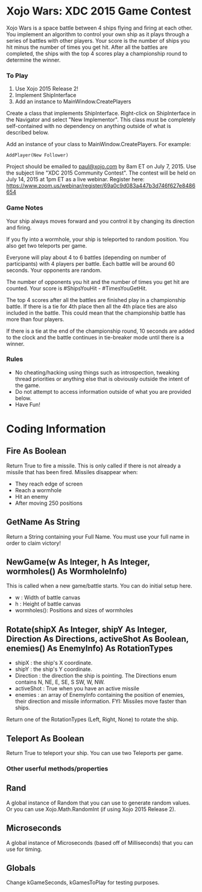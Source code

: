 # Xojo Wars: XDC 2015 Game Contest #

Xojo Wars is a space battle between 4 ships flying and firing at each other. You implement an algorithm to control your own ship as it plays through a series of battles with other players. Your score is the number of ships you hit minus the number of times you get hit. After all the battles are completed, the ships with the top 4 scores play a championship round to determine the winner.

### To Play ###
1. Use Xojo 2015 Release 2!
1. Implement ShipInterface
1. Add an instance to MainWindow.CreatePlayers

Create a class that implements ShipInterface. Right-click on ShipInterface
in the Navigator and select "New Implementor". This class must be completely
self-contained with no dependency on anything outside of what is described
below.

Add an instance of your class to MainWindow.CreatePlayers. For example:

    AddPlayer(New Follower)
    
Project should be emailed to paul@xojo.com by 8am ET on July 7, 2015. Use the subject line "XDC 2015 Community Contest". The contest will be held on July 14, 2015 at 1pm ET as a live webinar. Register here: https://www.zoom.us/webinar/register/69a0c9d083a447b3d746f627e8486654


### Game Notes ###
Your ship always moves forward and you control it by changing its direction and firing.

If you fly into a wormhole, your ship is teleported to random position. You also get two teleports per game.

Everyone will play about 4 to 6 battles (depending on number of participants) with 4 players per battle. Each battle will be around 60 seconds. Your opponents are random.

The number of opponents you hit and the number of times you get hit are counted. Your score is #ShipsYouHit - #TimesYouGetHit.

The top 4 scores after all the battles are finished play in a championship battle. If there is a tie for 4th place then all the 4th place ties are also included in the battle. This could mean that the championship battle has more than four players.

If there is a tie at the end of the championship round, 10 seconds are added to the clock and the battle continues in tie-breaker mode until there is a winner.

### Rules ###
* No cheating/hacking using things such as introspection, tweaking thread priorities or anything else that is obviously outside the intent of the game.
* Do not attempt to access information outside of what you are provided below.
* Have Fun!

# Coding Information #

## Fire As Boolean ##
Return True to fire a missile. This is only called if there is not already
a missile that has been fired. Missiles disappear when:
* They reach edge of screen
* Reach a wormhole
* Hit an enemy
* After moving 250 positions

## GetName As String ##
Return a String containing your Full Name. You must use your full name
in order to claim victory!

## NewGame(w As Integer, h As Integer, wormholes() As WormholeInfo) ##
This is called when a new game/battle starts. You can do initial setup here.

* w          : Width of battle canvas
* h          : Height of battle canvas
* wormholes(): Positions and sizes of wormholes

## Rotate(shipX As Integer, shipY As Integer, Direction As Directions, activeShot As Boolean, enemies() As EnemyInfo) As RotationTypes ##

* shipX      : the ship's X coordinate.
* shipY      : the ship's Y coordinate.
* Direction  : the direction the ship is pointing. The Directions enum contains N, NE, E, SE, S
             SW, W, NW.
* activeShot : True when you have an active missile
* enemies    : an array of EnemyInfo containing the position of enemies, their 
             direction and missile information. FYI: Missiles move faster than ships.

Return one of the RotationTypes (Left, Right, None) to rotate the ship.

## Teleport As Boolean ##
Return True to teleport your ship. You can use two Teleports per game.

### Other userful methods/properties ###

## Rand ##
A global instance of Random that you can use to generate random values. Or you can use Xojo.Math.RandomInt (if using Xojo 2015 Release 2).

## Microseconds ##
A global instance of Microseconds (based off of Milliseconds) that you can use for timing.

## Globals ##
Change kGameSeconds, kGamesToPlay for testing purposes.
